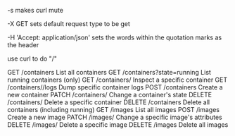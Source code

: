 -s
makes curl mute

-X GET
sets default request type to be get

-H 'Accept: application/json'
sets the words within the quotation marks as the header 

use curl to do "/"

GET /containers                     List all containers
GET /containers?state=running      List running containers (only)
GET /containers/<id>                Inspect a specific container
GET /containers/<id>/logs           Dump specific container logs
POST /containers                    Create a new container
PATCH /containers/<id>              Change a container's state
DELETE /containers/<id>             Delete a specific container
DELETE /containers                  Delete all containers (including running)
GET /images                         List all images
POST /images                        Create a new image
PATCH /images/<id>                  Change a specific image's attributes
DELETE /images/<id>                 Delete a specific image
DELETE /images                      Delete all images